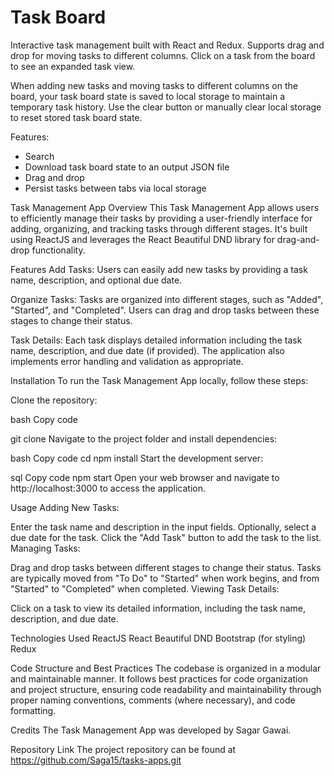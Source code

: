# Task Board

Interactive task management built with React and Redux. Supports drag and drop for moving tasks to different columns. Click on a task from the board to see an expanded task view.

When adding new tasks and moving tasks to different columns on the board, your task board state is saved to local storage to maintain a temporary task history. Use the clear button or manually clear local storage to reset stored task board state.

Features:
- Search
- Download task board state to an output JSON file
- Drag and drop
- Persist tasks between tabs via local storage   


Task Management App
Overview
This Task Management App allows users to efficiently manage their tasks by providing a user-friendly interface for adding, organizing, and tracking tasks through different stages. It's built using ReactJS and leverages the React Beautiful DND library for drag-and-drop functionality.

Features
Add Tasks: Users can easily add new tasks by providing a task name, description, and optional due date.

Organize Tasks: Tasks are organized into different stages, such as "Added", "Started", and "Completed". Users can drag and drop tasks between these stages to change their status.


Task Details: Each task displays detailed information including the task name, description, and due date (if provided).
The application also implements error handling and validation as appropriate.

Installation
To run the Task Management App locally, follow these steps:

Clone the repository:

bash
Copy code

git clone <repository-url>
Navigate to the project folder and install dependencies:

bash
Copy code
cd <project-folder>
npm install
Start the development server:

sql
Copy code
npm start
Open your web browser and navigate to http://localhost:3000 to access the application.

Usage
Adding New Tasks:

Enter the task name and description in the input fields.
Optionally, select a due date for the task.
Click the "Add Task" button to add the task to the list.
Managing Tasks:

Drag and drop tasks between different stages to change their status.
Tasks are typically moved from "To Do" to "Started" when work begins, and from "Started" to "Completed" when completed.
Viewing Task Details:

Click on a task to view its detailed information, including the task name, description, and due date.

Technologies Used
ReactJS
React Beautiful DND
Bootstrap (for styling)
Redux

Code Structure and Best Practices
The codebase is organized in a modular and maintainable manner. It follows best practices for code organization and project structure, ensuring code readability and maintainability through proper naming conventions, comments (where necessary), and code formatting.



Credits
The Task Management App was developed by Sagar Gawai.




Repository Link
The project repository can be found at https://github.com/Saga15/tasks-apps.git


 
 
